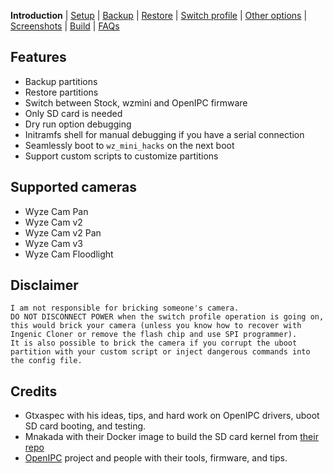 **Introduction** | [Setup](README_setup.md) | [Backup](README_backup.md) | [Restore](README_restore.md) | [Switch profile](README_switch_profile.md) | [Other options](README_other_options.md) | [Screenshots](README_screenshots.md) | [Build](README_build.md) | [FAQs](README_FAQs.md)



## Features

- Backup partitions
- Restore partitions
- Switch between Stock, wzmini and OpenIPC firmware
- Only SD card is needed
- Dry run option debugging
- Initramfs shell for manual debugging if you have a serial connection
- Seamlessly boot to `wz_mini_hacks` on the next boot
- Support custom scripts to customize partitions

## Supported cameras

- Wyze Cam Pan
- Wyze Cam v2
- Wyze Cam v2 Pan
- Wyze Cam v3
- Wyze Cam Floodlight

## Disclaimer

```
I am not responsible for bricking someone's camera.
DO NOT DISCONNECT POWER when the switch profile operation is going on, this would brick your camera (unless you know how to recover with Ingenic Cloner or remove the flash chip and use SPI programmer).
It is also possible to brick the camera if you corrupt the uboot partition with your custom script or inject dangerous commands into the config file.
```

## Credits

- Gtxaspec with his ideas, tips, and hard work on OpenIPC drivers, uboot SD card booting, and testing.
- Mnakada with their Docker image to build the SD card kernel from [their repo](https://github.com/mnakada/atomcam_tools)
- [OpenIPC](https://github.com/OpenIPC) project and people with their tools, firmware, and tips.
